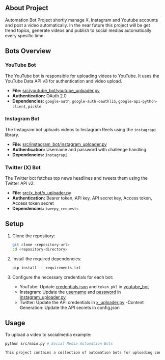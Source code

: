 ## About Project
Automation Bot Project shortly manage X, Instagram and Youtube accounts and post a video automatically. In the near future this project will be get trend topics, generate videos and publish to social medias automatically every spesific time.

## Bots Overview

### YouTube Bot

The YouTube bot is responsible for uploading videos to YouTube. It uses the YouTube Data API v3 for authentication and video upload.

- **File:** [src/youtube_bot/youtube_uploader.py](src/youtube_bot/youtube_uploader.py)
- **Authentication:** OAuth 2.0
- **Dependencies:** `google-auth`, `google-auth-oauthlib`, `google-api-python-client`, `pickle`

### Instagram Bot

The Instagram bot uploads videos to Instagram Reels using the `instagrapi` library.

- **File:** [src/instagram_bot/instagram_uploader.py](src/instagram_bot/instagram_uploader.py)
- **Authentication:** Username and password with challenge handling
- **Dependencies:** `instagrapi`

### Twitter (X) Bot

The Twitter bot fetches top news headlines and tweets them using the Twitter API v2.

- **File:** [src/x_bot/x_uploader.py](src/x_bot/x_uploader.py)
- **Authentication:** Bearer token, API key, API secret key, Access token, Access token secret
- **Dependencies:** `tweepy`, `requests`

## Setup

1. Clone the repository:
    ```sh
    git clone <repository-url>
    cd <repository-directory>
    ```

2. Install the required dependencies:
    ```sh
    pip install -r requirements.txt
    ```

3. Configure the necessary credentials for each bot:
    - YouTube: Update [credentials.json](http://_vscodecontentref_/8) and `token.pkl` in [youtube_bot](http://_vscodecontentref_/9)
    - Instagram: Update the [username](http://_vscodecontentref_/10) and [password](http://_vscodecontentref_/11) in [instagram_uploader.py](http://_vscodecontentref_/12)
    - Twitter: Update the API credentials in [x_uploader.py](http://_vscodecontentref_/13)
    -Content Generation: Update the API secrets in config.json

## Usage

To upload a video to socialmedia example:
```sh
python src/main.py # Social Media Automation Bots

This project contains a collection of automation bots for uploading content to various social media platforms including YouTube, Instagram, and Twitter (X).
